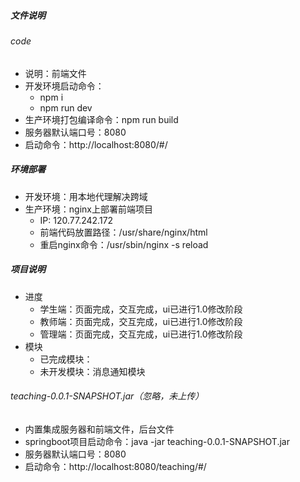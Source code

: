 ##### 文件说明
###### code
- 说明：前端文件 
- 开发环境启动命令：
  - npm i 
  - npm run dev
- 生产环境打包编译命令：npm run build
- 服务器默认端口号：8080
- 启动命令：http://localhost:8080/#/

##### 环境部署
- 开发环境：用本地代理解决跨域
- 生产环境：nginx上部署前端项目
  - IP: 120.77.242.172
  - 前端代码放置路径：/usr/share/nginx/html
  - 重启nginx命令：/usr/sbin/nginx -s reload

##### 项目说明
- 进度
  - 学生端：页面完成，交互完成，ui已进行1.0修改阶段
  - 教师端：页面完成，交互完成，ui已进行1.0修改阶段
  - 管理端：页面完成，交互完成，ui已进行1.0修改阶段
- 模块
  - 已完成模块：
  - 未开发模块：消息通知模块

###### teaching-0.0.1-SNAPSHOT.jar（忽略，未上传）
- 内置集成服务器和前端文件，后台文件
- springboot项目启动命令：java -jar teaching-0.0.1-SNAPSHOT.jar
- 服务器默认端口号：8080
- 启动命令：http://localhost:8080/teaching/#/
